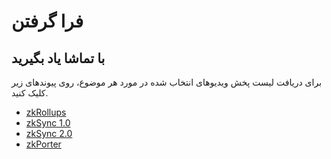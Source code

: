 # فرا گرفتن

## با تماشا یاد بگیرید

برای دریافت لیست پخش ویدیوهای انتخاب شده در مورد هر موضوع، روی پیوندهای زیر کلیک کنید.                       &#x20;

* [zkRollups](https://www.youtube.com/watch?v=hcLoSQmvhfY\&list=PL-Bw34ynlUONLcuwOdaG7A06YQrGEns4s)
* [zkSync 1.0](https://www.youtube.com/watch?v=el-9YYGN1nw\&list=PL-Bw34ynlUONlnXdkm608shHry8hrYlex)
* [zkSync 2.0](https://www.youtube.com/watch?v=el-9YYGN1nw\&list=PL-Bw34ynlUOP3r0zFeM48JnNZyun2E6Bt)
* [zkPorter](https://www.youtube.com/watch?v=zknVgruhjnU\&list=PL-Bw34ynlUOPdA6YsTOc\_8xCa\_DG45tF6)



